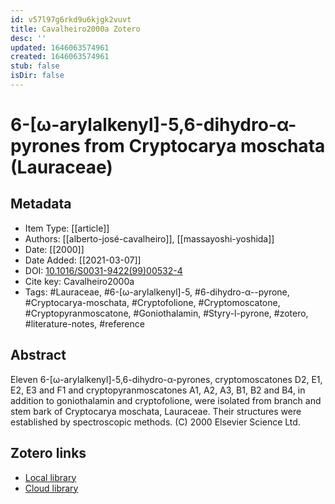 ```yaml
---
id: v57l97g6rkd9u6kjgk2vuvt
title: Cavalheiro2000a Zotero
desc: ''
updated: 1646063574961
created: 1646063574961
stub: false
isDir: false
---
```

# 6-[<span class="nocase">ω</span>-arylalkenyl]-5,6-dihydro-<span class="nocase">α</span>-pyrones from Cryptocarya moschata (Lauraceae)

## Metadata

* Item Type: [[article]]
* Authors: [[alberto-josé-cavalheiro]], [[massayoshi-yoshida]]
* Date: [[2000]]
* Date Added: [[2021-03-07]]
* DOI: [10.1016/S0031-9422(99)00532-4](https://doi.org/10.1016/S0031-9422(99)00532-4)
* Cite key: Cavalheiro2000a
* Tags: #Lauraceae, #6-[ω-arylalkenyl]-5, #6-dihydro-α--pyrone, #Cryptocarya-moschata, #Cryptofolione, #Cryptomoscatone, #Cryptopyranmoscatone, #Goniothalamin, #Styry-l-pyrone, #zotero, #literature-notes, #reference

## Abstract

Eleven 6-[ω-arylalkenyl]-5,6-dihydro-α-pyrones, cryptomoscatones D2, E1, E2, E3 and F1 and cryptopyranmoscatones A1, A2, A3, B1, B2 and B4, in addition to goniothalamin and cryptofolione, were isolated from branch and stem bark of Cryptocarya moschata, Lauraceae. Their structures were established by spectroscopic methods. (C) 2000 Elsevier Science Ltd.


##  Zotero links
* [Local library](zotero://select/items/1_YR9FP9RZ)
* [Cloud library](http://zotero.org/users/7593438/items/YR9FP9RZ)

